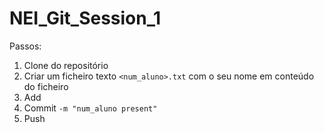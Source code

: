 # NEI_Git_Session_1

Passos:
1. Clone do repositório
2. Criar um ficheiro texto `<num_aluno>.txt` com o seu nome em conteúdo do ficheiro
3. Add
4. Commit `-m "num_aluno present"`
5. Push

